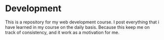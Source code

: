 # Development
This is a repository for my web development course.
I post everything that i have learned in my course on the daily basis.
Because this keep me on track of consistency, and it work as a motivation for me.
